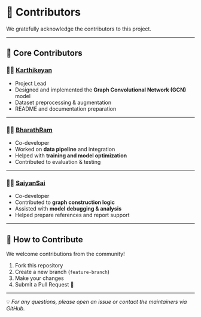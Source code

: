 # 👥 Contributors  

We gratefully acknowledge the contributors to this project.  

---

## 🔹 Core Contributors  

### 🧑‍💻 [Karthikeyan](https://github.com/Karthikeyan1202)  
- Project Lead  
- Designed and implemented the **Graph Convolutional Network (GCN)** model  
- Dataset preprocessing & augmentation  
- README and documentation preparation  

---

### 🧑‍💻 [BharathRam](https://github.com/BharathRam125)  
- Co-developer  
- Worked on **data pipeline** and integration  
- Helped with **training and model optimization**  
- Contributed to evaluation & testing  

---

### 🧑‍💻 [SaiyanSai](https://github.com/SaiyanSai)  
- Co-developer  
- Contributed to **graph construction logic**  
- Assisted with **model debugging & analysis**  
- Helped prepare references and report support  

---

## 📌 How to Contribute  
We welcome contributions from the community!  

1. Fork this repository  
2. Create a new branch (`feature-branch`)  
3. Make your changes  
4. Submit a Pull Request 🎉  

---

💡 *For any questions, please open an issue or contact the maintainers via GitHub.*
